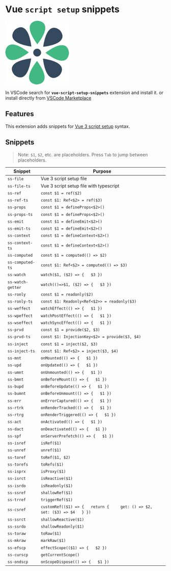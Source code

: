 # Vue `script setup` snippets




<img alt="logo" src="/img/logo.png" width="200" height="200"/>

In VSCode search for **`vue-script-setup-snippets`** extension and install it. or install directly from [VSCode Marketplace](https://marketplace.visualstudio.com/items?itemName=BoussadjraBrahim.vue-script-setup-snippets)

## Features

This extension adds snippets for [Vue 3 script setup](https://vuejs.org/api/composition-api-setup.html) syntax.


## Snippets

>Note: `$1`, `$2`, etc. are placeholders. Press `Tab` to jump between placeholders.

| Snippet | Purpose |
| ------- | ------- |
| `ss-file` | Vue 3 script setup file |
| `ss-file-ts` | Vue 3 script setup file with typescript |
|`ss-ref` | `const $1 = ref($2)` |
|`ss-ref-ts` | `const $1: Ref<$2> = ref($3)` |
|`ss-props` | `const $1 = defineProps<$2>()` |
|`ss-props-ts` | `const $1 = defineProps<$2>()` |
|`ss-emit` | `const $1 = defineEmit<$2>()` |
|`ss-emit-ts` | `const $1 = defineEmit<$2>()` |
|`ss-context` | `const $1 = defineContext<$2>()` |
|`ss-context-ts` | `const $1 = defineContext<$2>()` |
|`ss-computed` | `const $1 = computed(() => $2)` |
|`ss-computed-ts` | `const $1: Ref<$2> = computed(() => $3)` |
|`ss-watch` | `watch($1, ($2) => {   $3 })` |
|`ss-watch-getter` | `watch(()=>$1, ($2) => {   $3 })` |
|`ss-ronly` | `const $1 = readonly($2)` |
|`ss-ronly-ts` | `const $1: Readonly<Ref<$2>> = readonly($3)` |
|`ss-weffect` | `watchEffect(() => {   $1 })` |
|`ss-wpeffect` | `watchPostEffect(() => {   $1 })` |
|`ss-wseffect` | `watchSyncEffect(() => {   $1 })` |
|`ss-prvd` | `const $1 = provide($2, $3)` |
|`ss-prvd-ts` | `const $1: InjectionKey<$2> = provide($3, $4)` |
|`ss-inject` | `const $1 = inject($2, $3)` |
|`ss-inject-ts` | `const $1: Ref<$2> = inject($3, $4)` |
|`ss-mnt` | `onMounted(() => {   $1 })` |
|`ss-upd` | `onUpdated(() => {   $1 })` |
|`ss-umnt` | `onUnmounted(() => {   $1 })` |
|`ss-bmnt` | `onBeforeMount(() => {   $1 })` |
|`ss-bupd` | `onBeforeUpdate(() => {   $1 })` |
|`ss-bumnt` | `onBeforeUnmount(() => {   $1 })` |
|`ss-err` | `onErrorCaptured(() => {   $1 })` |
|`ss-rtrk` | `onRenderTracked(() => {   $1 })` |
|`ss-rtrg` | `onRenderTriggered(() => {   $1 })` |
|`ss-act` | `onActivated(() => {   $1 })` |
|`ss-dact` | `onDeactivated(() => {   $1 })` |
|`ss-spf` | `onServerPrefetch(() => {   $1 })` |
|`ss-isref` | `isRef($1)` |
|`ss-unref` | `unref($1)` |
|`ss-toref` | `toRef($1, $2)` |
|`ss-torefs` | `toRefs($1)` |
|`ss-isprx` | `isProxy($1)` |
|`ss-isrct` | `isReactive($1)` |
|`ss-isrdo` | `isReadonly($1)` |
|`ss-ssref` | `shallowRef($1)` |
|`ss-trref` | `triggerRef($1)` |
|`ss-csref` | `customRef(($1) => {   return {     get: () => $2,     set: ($3) => $4   } })` |
|`ss-ssrct` | `shallowReactive($1)` |
|`ss-ssrdo` | `shallowReadonly($1)` |
|`ss-toraw` | `toRaw($1)` |
|`ss-mkraw` | `markRaw($1)` |
|`ss-efscp` | `effectScope(($1) => {   $2 })` |
|`ss-curscp` | `getCurrentScope()` |
|`ss-ondscp` | `onScopeDispose(() => {   $1 })` |
